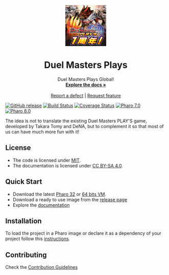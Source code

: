 <p align="center"><img src="assets/logos/128x128.png">
 <h1 align="center">Duel Masters Plays</h1>
  <p align="center">
    Duel Masters Plays Global!
    <br>
    <a href="docs/"><strong>Explore the docs »</strong></a>
    <br>
    <br>
    <a href="https://github.com/ezeBalsamo/Duel-Masters-Plays/issues/new?labels=Type%3A+Defect">Report a defect</a>
    |
    <a href="https://github.com/ezeBalsamo/Duel-Masters-Plays/issues/new?labels=Type%3A+Feature">Request feature</a>
  </p>
</p>

[![GitHub release](https://img.shields.io/github/release/ezeBalsamo/Duel-Masters-Plays.svg)](https://github.com/ezeBalsamo/Duel-Masters-Plays/releases/latest)
[![Build Status](https://github.com/ezeBalsamo/Duel-Masters-Plays/workflows/Build/badge.svg?branch=release-candidate)](https://github.com/ezeBalsamo/Duel-Masters-Plays/actions?query=workflow%3ABuild)
[![Coverage Status](https://codecov.io/github/ezeBalsamo/Duel-Masters-Plays/coverage.svg?branch=release-candidate)](https://codecov.io/gh/ezeBalsamo/Duel-Masters-Plays/branch/release-candidate)
[![Pharo 7.0](https://img.shields.io/badge/Pharo-7.0-informational)](https://pharo.org)
[![Pharo 8.0](https://img.shields.io/badge/Pharo-8.0-informational)](https://pharo.org)


The idea is not to translate the existing Duel Masters PLAY'S game, developed by Takara Tomy and DeNA, but to complement it so that most of us can have much more fun with it!

## License

- The code is licensed under [MIT](LICENSE).
- The documentation is licensed under [CC BY-SA 4.0](http://creativecommons.org/licenses/by-sa/4.0/).

## Quick Start

- Download the latest [Pharo 32](https://get.pharo.org/) or [64 bits VM](https://get.pharo.org/64/).
- Download a ready to use image from the [release page](https://github.com/ezeBalsamo/Duel-Masters-Plays/releases/latest)
- Explore the [documentation](docs/)

## Installation

To load the project in a Pharo image or declare it as a dependency of your project follow this [instructions](docs/Installation.md).

## Contributing

Check the [Contribution Guidelines](CONTRIBUTING.md)
